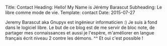 Title: Contact
Heading: Hello! My Name is Jérémy Barascut
Subheading: Le libre comme mode de vie.
Template: contact
Date: 2015-07-27


Jeremy Barascut aka Gnupyx est ingénieur informaticien :)
Je suis à fond dans le logiciel libre. Le but de ce blog est de me servir de bloc note, de partager mes connaissances et aussi je l'espère, m'améliorer en langue français écrit niveau 2 contre les démons. ^^
Et oui c'est possible !

